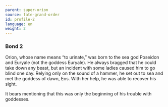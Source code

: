```yaml
---
parent: super-orion
source: fate-grand-order
id: profile-2
language: en
weight: 2
---
```


### Bond 2

Orion, whose name means “to urinate,” was born to the sea god Poseidon and Euryale (not the goddess Euryale). He always bragged that he could take down any beast, but an incident with some ladies caused him to go blind one day. Relying only on the sound of a hammer, he set out to sea and met the goddess of dawn, Eos. With her help, he was able to recover his sight.

It bears mentioning that this was only the beginning of his trouble with goddesses.
